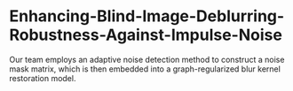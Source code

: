 # Enhancing-Blind-Image-Deblurring-Robustness-Against-Impulse-Noise
Our team employs an adaptive noise detection method to construct a noise mask matrix, which is then embedded into a graph-regularized blur kernel restoration model.
